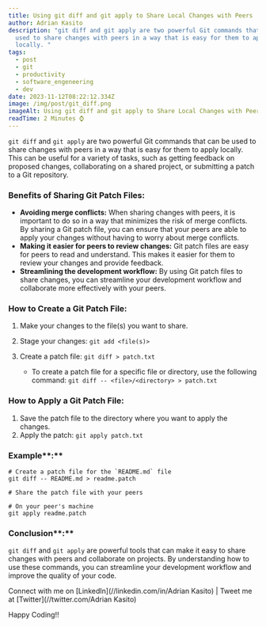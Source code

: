 ```yaml
---
title: Using git diff and git apply to Share Local Changes with Peers
author: Adrian Kasito
description: "git diff and git apply are two powerful Git commands that can be
  used to share changes with peers in a way that is easy for them to apply
  locally. "
tags:
  - post
  - git
  - productivity
  - software_engeneering
  - dev
date: 2023-11-12T08:22:12.334Z
image: /img/post/git_diff.png
imageAlt: Using git diff and git apply to Share Local Changes with Peers
readTime: 2 Minutes ⌚
---
```

`git diff` and `git apply` are two powerful Git commands that can be used to share changes with peers in a way that is easy for them to apply locally. This can be useful for a variety of tasks, such as getting feedback on proposed changes, collaborating on a shared project, or submitting a patch to a Git repository.

### Benefits of Sharing Git Patch Files:

* **Avoiding merge conflicts:**  When sharing changes with peers, it is important to do so in a way that minimizes the risk of merge conflicts. By sharing a Git patch file, you can ensure that your peers are able to apply your changes without having to worry about merge conflicts.
* **Making it easier for peers to review changes:**  Git patch files are easy for peers to read and understand. This makes it easier for them to review your changes and provide feedback.
* **Streamlining the development workflow:**  By using Git patch files to share changes, you can streamline your development workflow and collaborate more effectively with your peers.

### How to Create a Git Patch File:

1. Make your changes to the file(s) you want to share.
2. Stage your changes:  `git add <file(s)>`
3. Create a patch file:  `git diff > patch.txt`

   * To create a patch file for a specific file or directory, use the following command:  `git diff -- <file>/<directory> > patch.txt`

### How to Apply a Git Patch File:

1. Save the patch file to the directory where you want to apply the changes.
2. Apply the patch:  `git apply patch.txt`

### Example**:**

```shell
# Create a patch file for the `README.md` file
git diff -- README.md > readme.patch

# Share the patch file with your peers

# On your peer's machine
git apply readme.patch
```

### Conclusion**:**

`git diff` and `git apply` are powerful tools that can make it easy to share changes with peers and collaborate on projects. By understanding how to use these commands, you can streamline your development workflow and improve the quality of your code.

Connect with me on [LinkedIn](//linkedin.com/in/Adrian Kasito) | Tweet me at [Twitter](//twitter.com/Adrian Kasito) 

Happy Coding!!